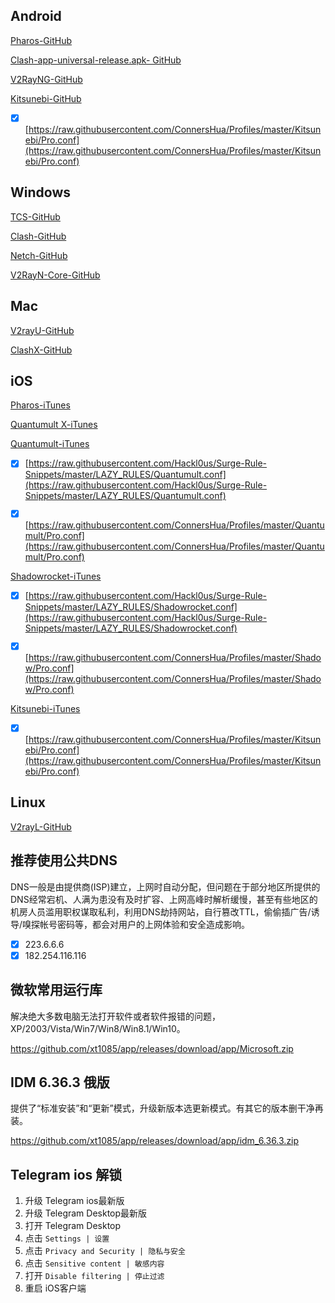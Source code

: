 ## Android

[Pharos-GitHub](https://github.com/PharosVip/Pharos-Android-Test/releases/latest)

[Clash-app-universal-release.apk-
GitHub](https://github.com/Kr328/ClashForAndroid/releases)

[V2RayNG-GitHub](https://github.com/2dust/v2rayNG/releases/latest)

[Kitsunebi-GitHub](https://github.com/xt1085/app/releases/download/app/Kitsunebi.apk)

- [x] [https://raw.githubusercontent.com/ConnersHua/Profiles/master/Kitsunebi/Pro.conf](https://raw.githubusercontent.com/ConnersHua/Profiles/master/Kitsunebi/Pro.conf)

## Windows

[TCS-GitHub](https://github.com/KevinZonda/trojan-client-slim/releases)

[Clash-GitHub](https://github.com/Fndroid/clash_for_windows_pkg/releases/latest)

[Netch-GitHub](https://github.com/NetchX/Netch/releases/latest)

[V2RayN-Core-GitHub](https://github.com/2dust/v2rayN/releases/latest/download/v2rayN-Core.zip)


## Mac

[V2rayU-GitHub](https://github.com/yanue/V2rayU/releases/latest/download/V2rayU.dmg)

[ClashX-GitHub](https://github.com/yichengchen/clashX/releases/latest/download/ClashX.dmg)

## iOS

[Pharos-iTunes](https://apps.apple.com/us/app/pharos-pro/id1456610173)

[Quantumult X-iTunes](https://apps.apple.com/us/app/quantumult-x/id1443988620)

[Quantumult-iTunes](https://itunes.apple.com/us/app/quantumult/id1252015438?mt=8)

- [x] [https://raw.githubusercontent.com/Hackl0us/Surge-Rule-Snippets/master/LAZY_RULES/Quantumult.conf](https://raw.githubusercontent.com/Hackl0us/Surge-Rule-Snippets/master/LAZY_RULES/Quantumult.conf)

- [x] [https://raw.githubusercontent.com/ConnersHua/Profiles/master/Quantumult/Pro.conf](https://raw.githubusercontent.com/ConnersHua/Profiles/master/Quantumult/Pro.conf)

[Shadowrocket-iTunes](https://apps.apple.com/us/app/shadowrocket/id932747118)

- [x] [https://raw.githubusercontent.com/Hackl0us/Surge-Rule-Snippets/master/LAZY_RULES/Shadowrocket.conf](https://raw.githubusercontent.com/Hackl0us/Surge-Rule-Snippets/master/LAZY_RULES/Shadowrocket.conf)

- [x] [https://raw.githubusercontent.com/ConnersHua/Profiles/master/Shadow/Pro.conf](https://raw.githubusercontent.com/ConnersHua/Profiles/master/Shadow/Pro.conf)

[Kitsunebi-iTunes](https://itunes.apple.com/us/app/kitsunebi-proxy-utility/id1446584073?mt=8)

- [x] [https://raw.githubusercontent.com/ConnersHua/Profiles/master/Kitsunebi/Pro.conf](https://raw.githubusercontent.com/ConnersHua/Profiles/master/Kitsunebi/Pro.conf)

## Linux

[V2rayL-GitHub](https://github.com/jiangxufeng/v2rayL/releases/latest)

## 推荐使用公共DNS

DNS一般是由提供商(ISP)建立，上网时自动分配，但问题在于部分地区所提供的DNS经常宕机、人满为患没有及时扩容、上网高峰时解析缓慢，甚至有些地区的机房人员滥用职权谋取私利，利用DNS劫持网站，自行篡改TTL，偷偷插广告/诱导/嗅探帐号密码等，都会对用户的上网体验和安全造成影响。

- [x] 223.6.6.6
- [x] 182.254.116.116

## 微软常用运行库

解决绝大多数电脑无法打开软件或者软件报错的问题，XP/2003/Vista/Win7/Win8/Win8.1/Win10。

https://github.com/xt1085/app/releases/download/app/Microsoft.zip

## IDM 6.36.3 俄版

提供了“标准安装”和“更新”模式，升级新版本选更新模式。有其它的版本删干净再装。

https://github.com/xt1085/app/releases/download/app/idm_6.36.3.zip

## Telegram ios 解锁

1.  升级 Telegram ios最新版
2.  升级 Telegram Desktop最新版
3.  打开 Telegram Desktop
4.  点击 `Settings | 设置`
5.  点击 `Privacy and Security | 隐私与安全`
6.  点击 `Sensitive content | 敏感内容`
7.  打开 `Disable filtering | 停止过滤`
8.  重启 iOS客户端

